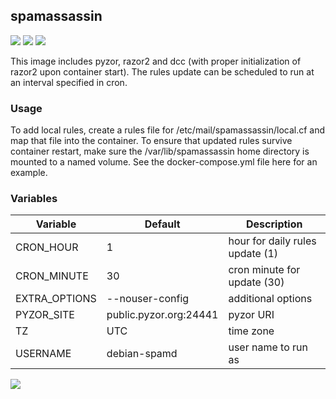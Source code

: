 ## spamassassin
[![](https://images.microbadger.com/badges/version/instantlinux/spamassassin.svg)](https://microbadger.com/images/instantlinux/spamassassin "Version badge") [![](https://images.microbadger.com/badges/image/instantlinux/spamassassin.svg)](https://microbadger.com/images/instantlinux/spamassassin "Image badge") [![](https://images.microbadger.com/badges/commit/instantlinux/spamassassin.svg)](https://microbadger.com/images/instantlinux/spamassassin "Commit badge")

This image includes pyzor, razor2 and dcc (with proper initialization of
razor2 upon container start). The rules update can be scheduled to run at an
interval specified in cron.

### Usage
To add local rules, create a rules file for
/etc/mail/spamassassin/local.cf and map that file into the
container. To ensure that updated rules survive container restart,
make sure the /var/lib/spamassassin home directory is mounted to a
named volume. See the docker-compose.yml file here for an example.

### Variables
| Variable | Default | Description |
| -------- | ------- | ----------- |
| CRON_HOUR | 1 |hour for daily rules update (1) |
| CRON_MINUTE | 30 | cron minute for update (30) |
| EXTRA_OPTIONS | --nouser-config | additional options |
| PYZOR_SITE | public.pyzor.org:24441 | pyzor URI |
| TZ | UTC | time zone |
| USERNAME | debian-spamd | user name to run as |
[![](https://images.microbadger.com/badges/license/instantlinux/spamassassin.svg)](https://microbadger.com/images/instantlinux/spamassassin "License badge")
